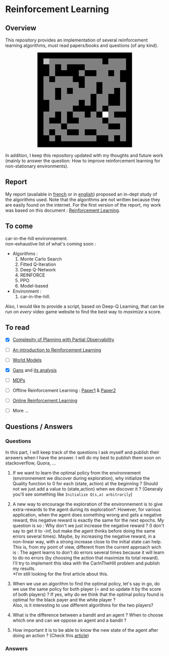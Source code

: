 # Reinforcement Learning
## Overview
This repository provides an implementation of several reinforcement learning algorithms, must read papers/books and questions (of any kind).

<p align="center">
  <img src="Images/Gif_Maze.gif" width="300" title="Qlearning applied to find the shortest way in a maze">
</p>

In addition, I keep this repository updated with my thoughts and future work (mainly to answer the question: How to improve reinforcement learning for non-stationary environments).

## Report
My report (available in [french](https://github.com/LounesMD/Stage2021_RL/blob/main/CompteRendu.pdf) or in [english](https://www.google.com)) proposed an in-dept study of the algorithms used. Note that the algorithms are not written because they are easily found on the internet. For the first version of the report, my work was based on this document : [Reinforcement Learning](https://philippe-preux.github.io/Documents/digest-ar.pdf).

## To come
car-in-the-hill environnement.  <br>
non-exhaustive list of what's coming soon : 
+ Algorithms :
  1. Monte Carlo Search
  2. Fitted Q-Iteration
  3. Deep Q-Network
  4. REINFORCE
  5. PPO
  6. Model-based
+ Environment :
  1. car-in-the-hill.
 
Also, I would like to provide a script, based on Deep-Q Learning, that can be run on *every* video game website to find the best way to *maximize* a score.
 
## To read
  - [x] [Complexity of Planning with Partial Observability](https://www.aaai.org/Papers/ICAPS/2004/ICAPS04-041.pdf)
  - [ ] [An introduction to Reinforcement Learning](http://incompleteideas.net/book/bookdraft2017nov5.pdf)
  - [ ] [World Models](https://arxiv.org/pdf/1803.10122.pdf)
  - [x] [Gans](https://arxiv.org/pdf/1406.2661.pdf) and [its analysis](https://www.youtube.com/watch?v=eyxmSmjmNS0&ab_channel=YannicKilcher)
  - [ ] [MDPs]()
  - [ ] Offline Reinforcement Learning : [Paper1](https://arxiv.org/abs/2005.01643) & [Paper2](https://arxiv.org/abs/2203.01387)
  - [ ] [Online Reinforcement Learning](https://arxiv.org/abs/1612.03780)
  - [ ] More ...

  
## Questions / Answers
### Questions
In this part, I will keep track of the questions I ask myself and publish their answers when I have the answer. I will do my best to publish them soon on stackoverflow, Quora, ...<br>
1. If we want to learn the optimal policy from the environnement (environnement we discover during exploration), why initialize the Quality function to 0 for each (state, action) at the beginning ? Should not we just add a value to (state,action) when we discover it ? (Generaly you'll see something like `Initialize Q(s,a) arbitrarily`)


2. A new way to encourage the exploration of the environnement is to give extra-rewards to the agent during its exploration*.
However, for various application, when the agent does something wrong and gets a negative reward, this negative reward is  exactly the same for the next epochs. My question is so : Why don't we just increase the negative reward ? (I don't say to get it to -inf, but make the agent thinks before doing the same errors several times). Maybe, by increasing the negative reward, in a non-linear way, with a strong increase close to the initial state can help. <br>
This is, from my point of view, different from the current approach wich is : The agent learns to don't do errors several times because it will learn to do no errors (by choosing the action that maximize its total reward). <br>
I'll try to implement this idea with the CarInTheHill problem and publish my results. <br>
*I'm still looking for the first article about this.

3. When we use an algorithm to find the optimal policy, let's say in go, do we use the same policy for both player (= and so update it by the score of both players) ? If yes, why do we think that the optimal policy found is optimal for the black payer and the white player ? <br>
Also, is it interesting to use different algorithms for the two players?

4. What is the difference between a bandit and an agent ? When to choose which one and can we oppose an agent and a bandit ?


5. How important it is to be able to know the new state of the agent after doing an action ? (Check this [article](https://www.aaai.org/Papers/ICAPS/2004/ICAPS04-041.pdf))

### Answers
